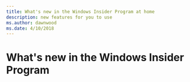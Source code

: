 ```yaml
---
title: What's new in the Windows Insider Program at home
description: new features for you to use
ms.author: dawnwood
ms.date: 4/10/2018
---
```


#  What's new in the Windows Insider Program
